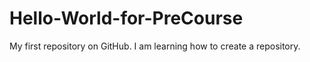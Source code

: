 # Hello-World-for-PreCourse
My first repository on GitHub.
I am learning how to create a repository. 
